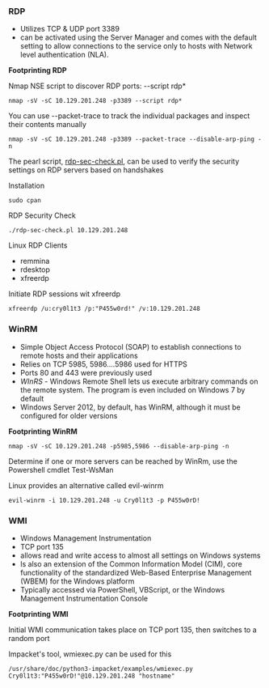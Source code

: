 
### RDP

- Utilizes TCP & UDP port 3389
- can be activated using the Server Manager and comes with the default setting to allow connections to the service only to hosts with Network level authentication (NLA).

**Footprinting RDP**

Nmap NSE script to discover RDP ports: --script rdp*
```
nmap -sV -sC 10.129.201.248 -p3389 --script rdp*
```


You can use --packet-trace to track the individual packages and inspect their contents manually
```
nmap -sV -sC 10.129.201.248 -p3389 --packet-trace --disable-arp-ping -n
```

The pearl script, [rdp-sec-check.pl](https://github.com/CiscoCXSecurity/rdp-sec-check), can be used to verify the security settings on RDP servers based on handshakes

Installation
```
sudo cpan
```

RDP Security Check
```
./rdp-sec-check.pl 10.129.201.248
```

Linux RDP Clients
- remmina
- rdesktop
- xfreerdp

Initiate RDP sessions wit xfreerdp
```
xfreerdp /u:cry0l1t3 /p:"P455w0rd!" /v:10.129.201.248
```


### WinRM

- Simple Object Access Protocol (SOAP) to establish connections to remote hosts and their applications
- Relies on TCP 5985, 5986....5986 used for HTTPS
- Ports 80 and 443 were previously used
-  *WInRS* - Windows Remote Shell lets us execute arbitrary commands on the remote system. The program is even included on Windows 7 by default
- Windows Server 2012, by default, has WinRM, although it must be configured for older versions

**Footprinting WinRM**
```
nmap -sV -sC 10.129.201.248 -p5985,5986 --disable-arp-ping -n
```

Determine if one or more servers can be reached by WinRm, use the Powershell cmdlet Test-WsMan

Linux provides an alternative called evil-winrm
```
evil-winrm -i 10.129.201.248 -u Cry0l1t3 -p P455w0rD!
```


### WMI

- Windows Management Instrumentation
- TCP port 135
- allows read and write access to almost all settings on Windows systems
- ls also an extension of the Common Information Model (CIM), core functionality of the standardized Web-Based Enterprise Management (WBEM) for the Windows platform
- Typically accessed via PowerShell, VBScript, or the Windows Management Instrumentation Console

**Footprinting WMI**

Initial WMI communication takes place on TCP port 135, then switches to a random port

Impacket's tool, wmiexec.py can be used for this
```
/usr/share/doc/python3-impacket/examples/wmiexec.py Cry0l1t3:"P455w0rD!"@10.129.201.248 "hostname"
```



